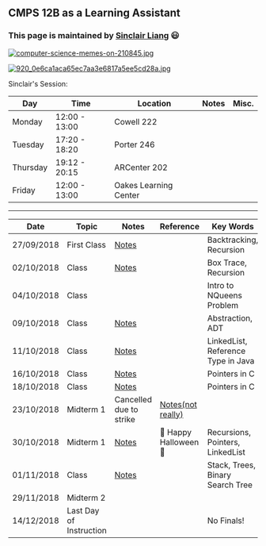 ## CMPS 12B as a Learning Assistant ##

### This page is maintained by [Sinclair Liang](https://sinclairliang.com) :smiley: ###

[![computer-science-memes-on-210845.jpg](https://i.postimg.cc/T3wpHMj4/computer-science-memes-on-210845.jpg)](https://postimg.cc/nCyFCWP4)

[![920_0e6ca1aca65ec7aa3e6817a5ee5cd28a.jpg](https://i.postimg.cc/Kz4h4BXQ/920_0e6ca1aca65ec7aa3e6817a5ee5cd28a.jpg)](https://postimg.cc/k6rppVgt)


Sinclair's Session:

|Day|Time|Location|Notes|Misc.|
|---|---|---|---|---|
|Monday  |12:00 - 13:00|Cowell 222           |   |   |
|Tuesday |17:20 - 18:20|Porter 246           |   |   |
|Thursday|19:12 - 20:15|ARCenter 202         |   |   |
|Friday  |12:00 - 13:00|Oakes Learning Center|   |   |

******

|Date   |Topic   |Notes   |Reference   |Key Words   |
|---|---|---|---|---|
|27/09/2018   |First Class   |[Notes](https://github.com/sinclairliang/Coursework/blob/master/12B_LA/Notes/Notes_27_09_2018.md)   |   |Backtracking, Recursion   |
|02/10/2018   |Class     |[Notes](https://github.com/sinclairliang/Coursework/blob/master/12B_LA/Notes/Notes_02_10_2018.md)   |   |Box Trace, Recursion   |
|04/10/2018   |Class     |   |   |Intro to NQueens Problem|
|09/10/2018   |Class     |[Notes](https://github.com/sinclairliang/Coursework/blob/master/12B_LA/Notes/Notes_09_10_2018.md)||Abstraction, ADT|
|11/10/2018   |Class     |[Notes](https://github.com/sinclairliang/Coursework/blob/master/12B_LA/Notes/Notes_11_10_2018.md)||LinkedList, Reference Type in Java|
|16/10/2018   |Class     |[Notes](#)||Pointers in C|
|18/10/2018   |Class     |[Notes](#)||Pointers in C|
|23/10/2018   |Midterm 1 |Cancelled due to strike|[Notes(not really)](https://github.com/sinclairliang/Coursework/blob/master/12B_LA/Notes/Notes_23_10_2018.md)|   |
|30/10/2018   |Midterm 1 |[Notes](#)|:jack_o_lantern: Happy Halloween :jack_o_lantern:|Recursions, Pointers, LinkedList|
|01/11/2018   |Class     |[Notes](https://github.com/sinclairliang/Coursework/blob/master/12B_LA/Notes/Notes_01_11_2018.md)||Stack, Trees, Binary Search Tree|
|29/11/2018   |Midterm 2 |   |   |   |
|14/12/2018   |Last Day of Instruction|   || No Finals!  |